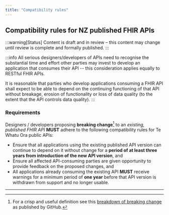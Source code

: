 ```yaml
---
title: "Compatibility rules"
---
```


## Compatibility rules for NZ published FHIR APIs

:::warning[Status]
Content is draft and in review – this content may change until review is complete and formally published.
:::

:::info
All serious designers/developers of APIs need to recognise the substantial time and effort other parties may invest to develop an application that consumes their API -- this consideration applies equally to RESTful FHIR APIs.

It is reasonable that parties who develop applications consuming a FHIR API shall expect to be able to depend on the continuing functioning of that API without breakage, erosion of functionality or loss of data quality (to the extent that the API controls data quality).
:::

### Requirements

Designers / developers proposing **breaking change**[^1] to an *existing, published FHIR API* **MUST** adhere to the following compatibility rules for Te Whatu Ora public APIs:

- Ensure that all applications using the existing published API version can continue to depend on it without change for a **period of at least three years from introduction of the new API version**, and  
- Ensure all affected API-consuming parties are given opportunity to provide feedback on the proposed changes, and  
- All applications already consuming the existing API **MUST** receive warnings for a minimum period of **one year** before that API version is withdrawn from support and no longer usable.  

---

[^1]: For a crisp and useful definition see this [breakdown of breaking change](https://docs.github.com/en/rest/overview/breaking-changes?apiVersion=2022-11-28#about-breaking-changes-in-the-rest-api) as published by GitHub.
